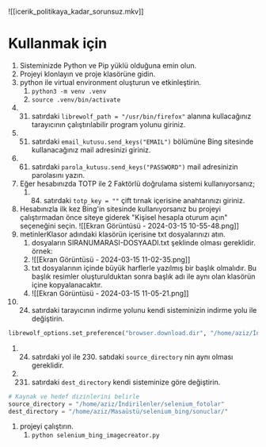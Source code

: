 ![[icerik_politikaya_kadar_sorunsuz.mkv]] 

# Kullanmak için 
1. Sisteminizde Python ve Pip yüklü olduğuna emin olun.
2. Projeyi klonlayın ve proje klasörüne gidin.
3. python ile virtual environment oluşturun ve etkinleştirin.
	1. `python3 -m venv .venv`
	2. `source .venv/bin/activate`
4. 31. satırdaki `librewolf_path = "/usr/bin/firefox"` alanına kullacağınız tarayıcının çalıştırılabilir program yolunu giriniz.
5. 51. satırdaki `email_kutusu.send_keys("EMAIL")` bölümüne Bing sitesinde kullanacağınız mail adresinizi giriniz.
6.  61. satırdaki `parola_kutusu.send_keys("PASSWORD")` mail adresinizin parolasını yazın.
7. Eğer hesabınızda TOTP ile 2 Faktörlü doğrulama sistemi kullanıyorsanız;
	1. 84. satırdaki `totp_key = ""` çift tırnak içerisine anahtarınızı giriniz.
8. Hesabınızla ilk kez Bing'in sitesinde kullanıyorsanız bu projeyi çalıştırmadan önce siteye giderek "Kişisel hesapla oturum açın" seçeneğini seçin.
![[Ekran Görüntüsü - 2024-03-15 10-55-48.png]]
1. metinlerKlasor adındaki klasörün içerisine txt dosyalarınızı atın. 
	1. dosyaların SIRANUMARASI-DOSYAADI.txt şeklinde olması gereklidir. örnek: 
	2. ![[Ekran Görüntüsü - 2024-03-15 11-02-35.png]]
	3. txt dosyalarının içinde büyük harflerle yazılmış bir başlık olmalıdır. Bu başlık resimler oluşturulduktan sonra başlık adı ile aynı olan klasörün içine kopyalanacaktır.
	4. ![[Ekran Görüntüsü - 2024-03-15 11-05-21.png]]
2. 24. satırdaki tarayıcının indirme yolunu kendi sisteminizin indirme yolu ile değiştirin.
```python
librewolf_options.set_preference("browser.download.dir", "/home/aziz/İndirilenler/selenium_fotolar")  # İndirme dizini
```
1. 24. satırdaki yol ile 230. satıdaki `source_directory` nin aynı olması gereklidir.
2. 231. satırdaki `dest_directory` kendi sisteminize göre değiştirin.
```python
# Kaynak ve hedef dizinlerini belirle
source_directory = "/home/aziz/İndirilenler/selenium_fotolar"
dest_directory = "/home/aziz/Masaüstü/selenium_bing/sonuclar/"
```
1. projeyi çalıştırın.
	1. `python selenium_bing_imagecreator.py`